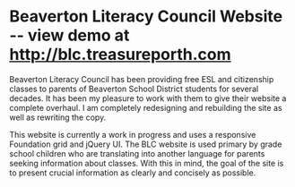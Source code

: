 # Beaverton Literacy Council Website -- view demo at http://blc.treasureporth.com

Beaverton Literacy Council has been providing free ESL and citizenship classes to parents of Beaverton School District students for several decades. It has been my pleasure to work with them to give their website a complete overhaul. I am completely redesigning and rebuilding the site as well as rewriting the copy. 

This website is currently a work in progress and uses a responsive Foundation grid and jQuery UI. The BLC website is used primary by grade school children who are translating into another language for parents seeking information about classes. With this in mind, the goal of the site is to present crucial information as clearly and concisely as possible. 
